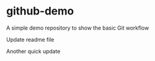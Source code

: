 
# github-demo
A simple demo repository to show the basic Git workflow

Update readme file

Another quick update
